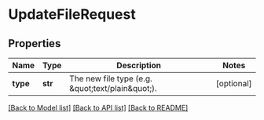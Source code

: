 # UpdateFileRequest


## Properties
Name | Type | Description | Notes
------------ | ------------- | ------------- | -------------
**type** | **str** | The new file type (e.g. \&quot;text/plain\&quot;). | [optional] 

[[Back to Model list]](../README.md#documentation-for-models) [[Back to API list]](../README.md#documentation-for-api-endpoints) [[Back to README]](../README.md)


